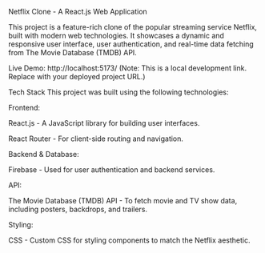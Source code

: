 Netflix Clone - A React.js Web Application

This project is a feature-rich clone of the popular streaming service Netflix, built with modern web technologies. It showcases a dynamic and responsive user interface, user authentication, and real-time data fetching from The Movie Database (TMDB) API.

Live Demo: http://localhost:5173/ (Note: This is a local development link. Replace with your deployed project URL.)

Tech Stack
This project was built using the following technologies:

Frontend:

React.js - A JavaScript library for building user interfaces.

React Router - For client-side routing and navigation.

Backend & Database:

Firebase - Used for user authentication and backend services.

API:

The Movie Database (TMDB) API - To fetch movie and TV show data, including posters, backdrops, and trailers.

Styling:

CSS - Custom CSS for styling components to match the Netflix aesthetic.
